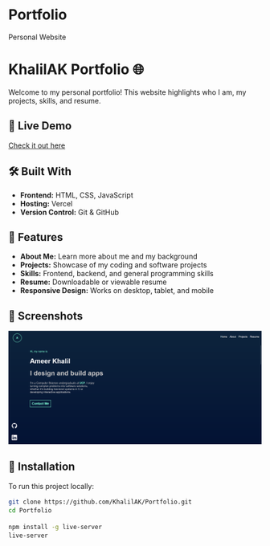 # Portfolio
Personal Website
# KhalilAK Portfolio 🌐

Welcome to my personal portfolio! This website highlights who I am, my projects, skills, and resume.

## 🚀 Live Demo
<a href="https://portfolio-fm0ms6i2p-khalilaks-projects.vercel.app/" target="_blank">Check it out here</a>

## 🛠️ Built With
- **Frontend:** HTML, CSS, JavaScript
- **Hosting:** Vercel
- **Version Control:** Git & GitHub

## 📂 Features
- **About Me:** Learn more about me and my background
- **Projects:** Showcase of my coding and software projects
- **Skills:** Frontend, backend, and general programming skills
- **Resume:** Downloadable or viewable resume
- **Responsive Design:** Works on desktop, tablet, and mobile

## 📸 Screenshots
![Home Page](screenshots/homepage.png)

## 📌 Installation
To run this project locally:

```bash
git clone https://github.com/KhalilAK/Portfolio.git
cd Portfolio

npm install -g live-server
live-server
